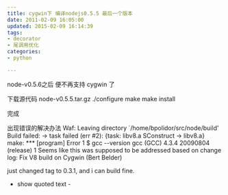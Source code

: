 ```yaml
---
title: cygwin下 编译nodejs0.5.5 最后一个版本
date: 2011-02-09 16:05:00
updated: 2015-02-09 16:14:39
tags: 
- decorator
- 尾调用优化
categories: 
- python

---
```

node-v0.5.6之后 便不再支持 cygwin 了

 下载源代码 node-v0.5.5.tar.gz
./configure
make 
make install

完成

出现错误的解决办法
Waf: Leaving directory `/home/bpolidor/src/node/build'
Build failed:  -> task failed (err #2):
        {task: libv8.a SConstruct -> libv8.a}
make: *** [program] Error 1
$ gcc --version
gcc (GCC) 4.3.4 20090804 (release) 1
Seems like this was supposed to be addressed based on change log:
Fix V8 build on Cygwin (Bert Belder)

just changed tag to 0.3.1, and i can build fine. 
- show quoted text -

